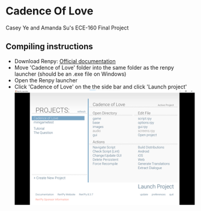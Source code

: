 # Cadence Of Love
Casey Ye and Amanda Su's ECE-160 Final Project

## Compiling instructions
- Download Renpy: [Official documentation](https://www.renpy.org/latest.html)
- Move 'Cadence of Love' folder into the same folder as the renpy launcher (should be an .exe file on Windows)
- Open the Renpy launcher
- Click 'Cadence of Love' on the the side bar and click 'Launch project' 
![launch-image](./Images/renpy.png)